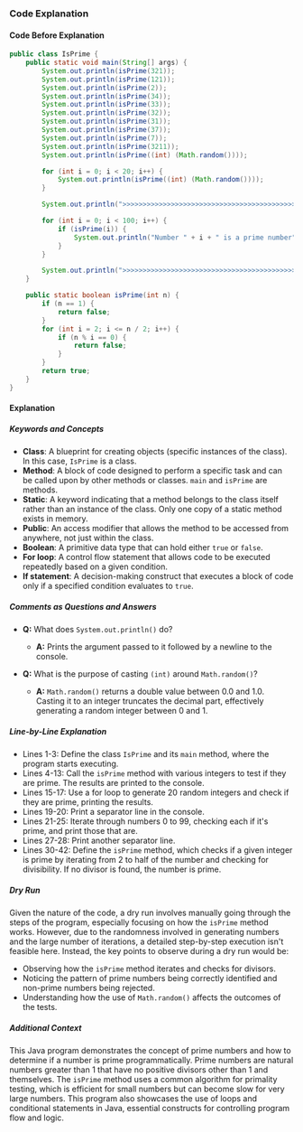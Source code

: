 ### Code Explanation

#### Code Before Explanation

```java
public class IsPrime {
    public static void main(String[] args) {
        System.out.println(isPrime(321));
        System.out.println(isPrime(121));
        System.out.println(isPrime(2));
        System.out.println(isPrime(34));
        System.out.println(isPrime(33));
        System.out.println(isPrime(32));
        System.out.println(isPrime(31));
        System.out.println(isPrime(37));
        System.out.println(isPrime(7));
        System.out.println(isPrime(3211));
        System.out.println(isPrime((int) (Math.random())));

        for (int i = 0; i < 20; i++) {
            System.out.println(isPrime((int) (Math.random())));
        }

        System.out.println(">>>>>>>>>>>>>>>>>>>>>>>>>>>>>>>>>>>>>>>>>>>>>>>>>>>>>>>>>>>>>>>>>>>>>>>>>>>>>");

        for (int i = 0; i < 100; i++) {
            if (isPrime(i)) {
                System.out.println("Number " + i + " is a prime number");
            }
        }

        System.out.println(">>>>>>>>>>>>>>>>>>>>>>>>>>>>>>>>>>>>>>>>>>>>>>>>>>>>>>>>>>>>>>>>>>>>>>>>>>>>>");
    }

    public static boolean isPrime(int n) {
        if (n == 1) {
            return false;
        }
        for (int i = 2; i <= n / 2; i++) {
            if (n % i == 0) {
                return false;
            }
        }
        return true;
    }
}
```

#### Explanation

##### Keywords and Concepts

-  **Class**: A blueprint for creating objects (specific instances of the class). In this case, `IsPrime` is a class.
-  **Method**: A block of code designed to perform a specific task and can be called upon by other methods or classes. `main` and `isPrime` are methods.
-  **Static**: A keyword indicating that a method belongs to the class itself rather than an instance of the class. Only one copy of a static method exists in memory.
-  **Public**: An access modifier that allows the method to be accessed from anywhere, not just within the class.
-  **Boolean**: A primitive data type that can hold either `true` or `false`.
-  **For loop**: A control flow statement that allows code to be executed repeatedly based on a given condition.
-  **If statement**: A decision-making construct that executes a block of code only if a specified condition evaluates to `true`.

##### Comments as Questions and Answers

-  **Q:** What does `System.out.println()` do?

   -  **A:** Prints the argument passed to it followed by a newline to the console.

-  **Q:** What is the purpose of casting `(int)` around `Math.random()`?
   -  **A:** `Math.random()` returns a double value between 0.0 and 1.0. Casting it to an integer truncates the decimal part, effectively generating a random integer between 0 and 1.

##### Line-by-Line Explanation

-  Lines 1-3: Define the class `IsPrime` and its `main` method, where the program starts executing.
-  Lines 4-13: Call the `isPrime` method with various integers to test if they are prime. The results are printed to the console.
-  Lines 15-17: Use a for loop to generate 20 random integers and check if they are prime, printing the results.
-  Lines 19-20: Print a separator line in the console.
-  Lines 21-25: Iterate through numbers 0 to 99, checking each if it's prime, and print those that are.
-  Lines 27-28: Print another separator line.
-  Lines 30-42: Define the `isPrime` method, which checks if a given integer is prime by iterating from 2 to half of the number and checking for divisibility. If no divisor is found, the number is prime.

##### Dry Run

Given the nature of the code, a dry run involves manually going through the steps of the program, especially focusing on how the `isPrime` method works. However, due to the randomness involved in generating numbers and the large number of iterations, a detailed step-by-step execution isn't feasible here. Instead, the key points to observe during a dry run would be:

-  Observing how the `isPrime` method iterates and checks for divisors.
-  Noticing the pattern of prime numbers being correctly identified and non-prime numbers being rejected.
-  Understanding how the use of `Math.random()` affects the outcomes of the tests.

##### Additional Context

This Java program demonstrates the concept of prime numbers and how to determine if a number is prime programmatically. Prime numbers are natural numbers greater than 1 that have no positive divisors other than 1 and themselves. The `isPrime` method uses a common algorithm for primality testing, which is efficient for small numbers but can become slow for very large numbers. This program also showcases the use of loops and conditional statements in Java, essential constructs for controlling program flow and logic.
